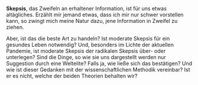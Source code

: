 **Skepsis**, das Zweifeln an erhaltener Information, ist für uns etwas altägliches. Erzählt mir jemand etwas, dass ich mir nur schwer vorstellen kann, so zwingt mich meine Natur dazu, jene Information in Zweifel zu ziehen.

Aber, ist das die beste Art zu handeln? Ist moderate Skepsis für ein gesundes Leben notwendig? Und, besonders im Lichte der aktuellen Pandemie, ist moderate Skepsis der radikalen Skepsis über- oder unterlegen? Sind die Dinge, so wie sie uns dargestellt werden nur Suggestion durch eine Weltelite? Falls ja, wie ließe sich das bestätigen? Und wie ist dieser Gedanken mit der wissenschaftlichen Methodik vereinbar? Ist er es nicht, welche der beiden Theorien behalten wir?